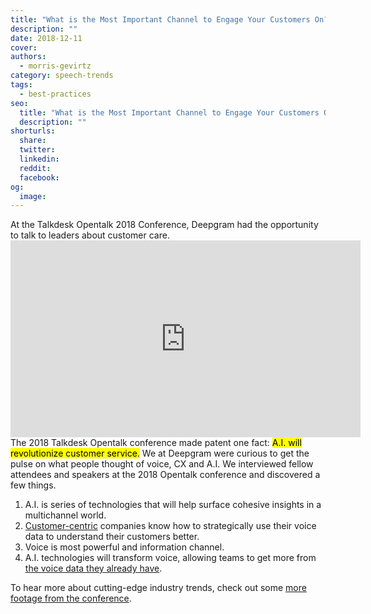 ```yaml
---
title: "What is the Most Important Channel to Engage Your Customers On?"
description: ""
date: 2018-12-11
cover: 
authors:
  - morris-gevirtz
category: speech-trends
tags:
  - best-practices
seo:
  title: "What is the Most Important Channel to Engage Your Customers On?"
  description: ""
shorturls:
  share: 
  twitter: 
  linkedin: 
  reddit: 
  facebook: 
og:
  image: 
---
```


At the Talkdesk Opentalk 2018 Conference, Deepgram had the opportunity to talk to leaders about customer care. <iframe src="https://www.youtube.com/embed/LX4PlTxK5P8" width="560" height="315" frameborder="0" allowfullscreen="allowfullscreen"></iframe>The 2018 Talkdesk Opentalk conference made patent one fact: <mark>A.I. will revolutionize customer service.</mark> We at Deepgram were curious to get the pulse on what people thought of voice, CX and A.I. We interviewed fellow attendees and speakers at the 2018 Opentalk conference and discovered a few things.

1.  A.I. is series of technologies that will help surface cohesive insights in a multichannel world.
2.  [Customer-centric](https://blog.deepgram.com/how-to-become-a-customer-centric-organization/) companies know how to strategically use their voice data to understand their customers better.
3.  Voice is most powerful and information channel.
4.  A.I. technologies will transform voice, allowing teams to get more from [the voice data they already have](https://blog.deepgram.com/five-ways-to-use-speech-recognition-apis-to-empower-your-business/).

To hear more about cutting-edge industry trends, check out some [more footage from the conference](https://blog.deepgram.com/how-can-companies-extract-more-value-out-of-voice/).

